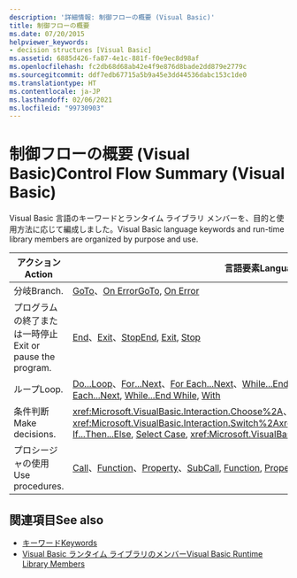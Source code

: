 ```yaml
---
description: '詳細情報: 制御フローの概要 (Visual Basic)'
title: 制御フローの概要
ms.date: 07/20/2015
helpviewer_keywords:
- decision structures [Visual Basic]
ms.assetid: 6885d426-fa87-4e1c-881f-f0e9ec8d98af
ms.openlocfilehash: fc2db68d68ab42e4f9e876d8bade2dd879e2779c
ms.sourcegitcommit: ddf7edb67715a5b9a45e3dd44536dabc153c1de0
ms.translationtype: HT
ms.contentlocale: ja-JP
ms.lasthandoff: 02/06/2021
ms.locfileid: "99730903"
---
```

# <a name="control-flow-summary-visual-basic"></a><span data-ttu-id="09662-103">制御フローの概要 (Visual Basic)</span><span class="sxs-lookup"><span data-stu-id="09662-103">Control Flow Summary (Visual Basic)</span></span>

<span data-ttu-id="09662-104">Visual Basic 言語のキーワードとランタイム ライブラリ メンバーを、目的と使用方法に応じて編成しました。</span><span class="sxs-lookup"><span data-stu-id="09662-104">Visual Basic language keywords and run-time library members are organized by purpose and use.</span></span>  
  
|<span data-ttu-id="09662-105">アクション</span><span class="sxs-lookup"><span data-stu-id="09662-105">Action</span></span>|<span data-ttu-id="09662-106">言語要素</span><span class="sxs-lookup"><span data-stu-id="09662-106">Language element</span></span>|  
|------------|----------------------|  
|<span data-ttu-id="09662-107">分岐</span><span class="sxs-lookup"><span data-stu-id="09662-107">Branch.</span></span>|<span data-ttu-id="09662-108">[GoTo](../statements/goto-statement.md)、[On Error](../statements/on-error-statement.md)</span><span class="sxs-lookup"><span data-stu-id="09662-108">[GoTo](../statements/goto-statement.md), [On Error](../statements/on-error-statement.md)</span></span>|  
|<span data-ttu-id="09662-109">プログラムの終了または一時停止</span><span class="sxs-lookup"><span data-stu-id="09662-109">Exit or pause the program.</span></span>|<span data-ttu-id="09662-110">[End](../statements/end-statement.md)、[Exit](../statements/exit-statement.md)、[Stop](../statements/stop-statement.md)</span><span class="sxs-lookup"><span data-stu-id="09662-110">[End](../statements/end-statement.md), [Exit](../statements/exit-statement.md), [Stop](../statements/stop-statement.md)</span></span>|  
|<span data-ttu-id="09662-111">ループ</span><span class="sxs-lookup"><span data-stu-id="09662-111">Loop.</span></span>|<span data-ttu-id="09662-112">[Do...Loop](../statements/do-loop-statement.md)、[For...Next](../statements/for-next-statement.md)、[For Each...Next](../statements/for-each-next-statement.md)、[While...End While](../statements/while-end-while-statement.md)、[With](../statements/with-end-with-statement.md)</span><span class="sxs-lookup"><span data-stu-id="09662-112">[Do...Loop](../statements/do-loop-statement.md), [For...Next](../statements/for-next-statement.md), [For Each...Next](../statements/for-each-next-statement.md), [While...End While](../statements/while-end-while-statement.md), [With](../statements/with-end-with-statement.md)</span></span>|  
|<span data-ttu-id="09662-113">条件判断</span><span class="sxs-lookup"><span data-stu-id="09662-113">Make decisions.</span></span>|<span data-ttu-id="09662-114"><xref:Microsoft.VisualBasic.Interaction.Choose%2A>、[If...Then...Else](../statements/if-then-else-statement.md)、[Select Case](../statements/select-case-statement.md)、<xref:Microsoft.VisualBasic.Interaction.Switch%2A></span><span class="sxs-lookup"><span data-stu-id="09662-114"><xref:Microsoft.VisualBasic.Interaction.Choose%2A>, [If...Then...Else](../statements/if-then-else-statement.md), [Select Case](../statements/select-case-statement.md), <xref:Microsoft.VisualBasic.Interaction.Switch%2A></span></span>|  
|<span data-ttu-id="09662-115">プロシージャの使用</span><span class="sxs-lookup"><span data-stu-id="09662-115">Use procedures.</span></span>|<span data-ttu-id="09662-116">[Call](../statements/call-statement.md)、[Function](../statements/function-statement.md)、[Property](../statements/property-statement.md)、[Sub](../statements/sub-statement.md)</span><span class="sxs-lookup"><span data-stu-id="09662-116">[Call](../statements/call-statement.md), [Function](../statements/function-statement.md), [Property](../statements/property-statement.md), [Sub](../statements/sub-statement.md)</span></span>|  
  
## <a name="see-also"></a><span data-ttu-id="09662-117">関連項目</span><span class="sxs-lookup"><span data-stu-id="09662-117">See also</span></span>

- [<span data-ttu-id="09662-118">キーワード</span><span class="sxs-lookup"><span data-stu-id="09662-118">Keywords</span></span>](index.md)
- [<span data-ttu-id="09662-119">Visual Basic ランタイム ライブラリのメンバー</span><span class="sxs-lookup"><span data-stu-id="09662-119">Visual Basic Runtime Library Members</span></span>](../runtime-library-members.md)
